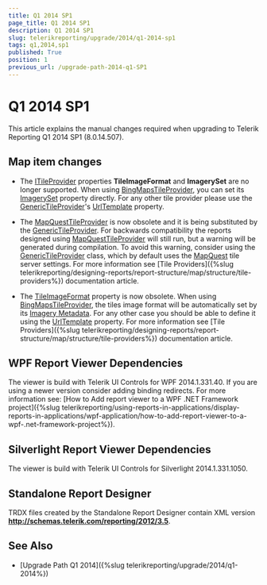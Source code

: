 ```yaml
---
title: Q1 2014 SP1
page_title: Q1 2014 SP1 
description: Q1 2014 SP1
slug: telerikreporting/upgrade/2014/q1-2014-sp1
tags: q1,2014,sp1
published: True
position: 1
previous_url: /upgrade-path-2014-q1-SP1
---
```


# Q1 2014 SP1

This article explains the manual changes required when upgrading to Telerik Reporting Q1 2014 SP1 (8.0.14.507).

## Map item changes

* The [ITileProvider](/reporting/api/Telerik.Reporting.ITileProvider) properties __TileImageFormat__ and __ImagerySet__ are no longer supported. When using [BingMapsTileProvider](/reporting/api/Telerik.Reporting.BingMapsTileProvider), you can set its [ImagerySet](/reporting/api/Telerik.Reporting.BingMapsTileProvider#Telerik_Reporting_BingMapsTileProvider_ImagerySet) property directly. For any other tile provider please use the [GenericTileProvider](/reporting/api/Telerik.Reporting.GenericTileProvider)'s [UrlTemplate](/reporting/api/Telerik.Reporting.GenericTileProvider#Telerik_Reporting_GenericTileProvider_UrlTemplate) property. 

* The [MapQuestTileProvider](/reporting/api/Telerik.Reporting.MapQuestTileProvider) is now obsolete and it is being substituted by the [GenericTileProvider](/reporting/api/Telerik.Reporting.GenericTileProvider). For backwards compatibility the reports designed using [MapQuestTileProvider](/reporting/api/Telerik.Reporting.MapQuestTileProvider) will still run, but a warning will be generated during compilation. To avoid this warning, consider using the [GenericTileProvider](/reporting/api/Telerik.Reporting.GenericTileProvider) class, which by default uses the [MapQuest](http://www.mapquest.com/) tile server settings. For more information see [Tile Providers]({%slug telerikreporting/designing-reports/report-structure/map/structure/tile-providers%}) documentation article. 

* The [TileImageFormat](/reporting/api/Telerik.Reporting.TileProvider#Telerik_Reporting_TileProvider_TileImageFormat) property is now obsolete. When using [BingMapsTileProvider](/reporting/api/Telerik.Reporting.BingMapsTileProvider), the tiles image format will be automatically set by its [Imagery Metadata](http://msdn.microsoft.com/en-us/library/ff701712.aspx). For any other case you should be able to define it using the [UrlTemplate](/reporting/api/Telerik.Reporting.GenericTileProvider#Telerik_Reporting_GenericTileProvider_UrlTemplate) property. For more information see [Tile Providers]({%slug telerikreporting/designing-reports/report-structure/map/structure/tile-providers%}) documentation article. 

## WPF Report Viewer Dependencies

The viewer is build with Telerik UI Controls for WPF 2014.1.331.40. If you are using a newer version consider adding binding redirects. For more information see: [How to Add report viewer to a WPF .NET Framework project]({%slug telerikreporting/using-reports-in-applications/display-reports-in-applications/wpf-application/how-to-add-report-viewer-to-a-wpf-.net-framework-project%}).

## Silverlight Report Viewer Dependencies

The viewer is build with Telerik UI Controls for Silverlight 2014.1.331.1050. 

## Standalone Report Designer

TRDX files created by the Standalone Report Designer contain XML version __http://schemas.telerik.com/reporting/2012/3.5__. 

## See Also

* [Upgrade Path Q1 2014]({%slug telerikreporting/upgrade/2014/q1-2014%})
